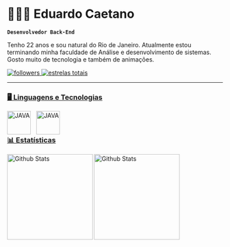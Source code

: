 # 🧑🏽‍💻 Eduardo Caetano

**`Desenvolvedor Back-End`**

Tenho 22 anos e sou natural do Rio de Janeiro. Atualmente estou terminando minha faculdade de Análise e desenvolvimento de sistemas. Gosto muito de tecnologia e também de animações.


<p align="left"> 
<a href="https://github.com/eduardocaetano0?tab=followers">
        <img 
            alt="followers" 
            title="Me siga no GitHub!" 
            src="https://custom-icon-badges.demolab.com/github/followers/eduardocaetano0?color=236ad3&labelColor=1155ba&style=for-the-badge&logo=github&label=FOLLOW&logoColor=white"
        />
    </a>
    <a href="https://github.com/eduardocaetano0?tab=repositories">
        <img 
            alt="estrelas totais" 
            title="Total de estrelas GitHub" 
            src="https://custom-icon-badges.demolab.com/github/stars/eduardocaetano0?color=55960c&style=for-the-badge&labelColor=488207&logo=star&label=STARS"
        />
</p>

---

### 🖥️ Linguagens e Tecnologias

<img 
    align="left"
    alt= "JAVA"
    title="JAVA"
    width="55px"
    style="padding-right: 10px;"
    src="https://cdn.jsdelivr.net/gh/devicons/devicon@latest/icons/java/java-original-wordmark.svg"
/>

<img 
    align="left"
    alt= "JAVA"
    title="JAVA"
    width="55px"
    style="padding-right: 10px;"        
    src="https://cdn.jsdelivr.net/gh/devicons/devicon@latest/icons/git/git-plain.svg"
/>

<br/>
<br/>

### 📊 Estatísticas

<p>
<img
    align="left"
    alt="Github Stats"
    height="200"
    sytle="padding-right: 10px"
    src="https://github-readme-stats.vercel.app/api?username=eduardocaetano0&show_icons=true&theme=dark&include_all_commits=true&locale=pt-br"
/>

<img
    align="left"
    alt="Github Stats"
    height="200"
    src="https://github-readme-stats.vercel.app/api/top-langs/?username=eduardocaetano0&theme=dark&custom_title=Tecnologias&layout=donut-vertical&https://github.com/eduardocaetano0/github-readme-stats"
/>
</p>
